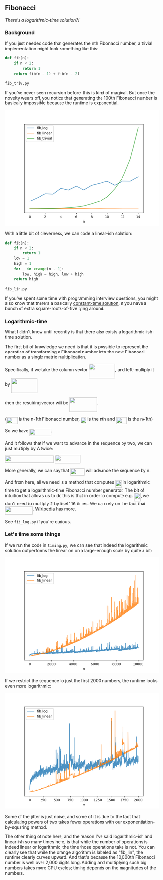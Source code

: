 Fibonacci
---------

_There's a logarithmic-time solution?!_


### Background

If you just needed code that generates the nth Fibonacci number, a trivial
implementation might look something like this:

```python
def fib(n):
    if n < 2:
        return 1
    return fib(n - 1) + fib(n - 2)
```
`fib_triv.py`

If you've never seen recursion before, this is kind of magical.  But once the
novelty wears off, you notice that generating the 100th Fibonacci number is
basically impossible because the runtime is exponential.

![exponential runtime graph](plot_trivial_timing.png)

With a little bit of cleverness, we can code a linear-ish solution:

```python
def fib(n):
    if n < 2:
        return 1
    low = 1
    high = 1
    for _ in xrange(n - 1):
        low, high = high, low + high
    return high
```
`fib_lin.py`

If you've spent some time with programming interview questions, you might also
know that there's a basically [constant-time solution](https://en.wikipedia.org/wiki/Fibonacci_number#Closed-form_expression),
if you have a bunch of extra square-roots-of-five lying around.


### Logarithmic-time

What I didn't know until recently is that there also exists a
logarithmic-ish-time solution.

The first bit of knowledge we need is that it is possible to represent the
operation of transforming a Fibonacci number into the next Fibonacci number
as a single matrix multiplication.

Specifically, if we take the column vector
<img src="svgs/bcaea708820e40ff046597c3047ba13e.svg" align=middle width=85.43205pt height=47.67147pt/>, and left-multiply it by
<img src="svgs/d42058db8b2e945862970c8cd520f879.svg" align=middle width=84.474885pt height=47.67147pt/>

then the resulting vector will be
<img src="svgs/f83e21e74ccfd55219d4de7c7b17cb58.svg" align=middle width=89.86131pt height=47.67147pt/>.

(<img src="svgs/ee1c9fcc1452eff199fcb4bda04bc783.svg" align=middle width=35.52351pt height=22.46574pt/> is the n-1th Fibonacci number, <img src="svgs/c9c53a99901c4a67544997f70b0f01bc.svg" align=middle width=18.69681pt height=22.46574pt/> is the nth and <img src="svgs/b5fc1b39bc634786995c3b0ab5dd3809.svg" align=middle width=35.340855pt height=22.46574pt/> is the
n+1th)

So we have <img src="svgs/9f8c83087c7a5cadfe110ac5e0cf89a0.svg" align=middle width=70.27383pt height=22.83138pt/>.

And it follows that if we want to advance in the sequence by two, we can just
multiply by A twice:

<img src="svgs/0968535951df4888c71c6e84446d87c9.svg" align=middle width=159.452205pt height=22.83138pt/>

<img src="svgs/3281ad70f2f279c6ae448c8c4ede7392.svg" align=middle width=82.168845pt height=26.76201pt/>

More generally, we can say that <img src="svgs/680c4edf5d0b5620b591ca8c1751e9c4.svg" align=middle width=46.619265pt height=22.83138pt/> will advance the sequence by n.

And from here, all we need is a method that computes <img src="svgs/925708a34751d898c4a6364dc7baaaa3.svg" align=middle width=20.454885pt height=22.46574pt/> in logarithmic
time to get a logarithmic-time Fibonacci number generator.  The bit of
intuition that allows us to do this is that in order to compute e.g. <img src="svgs/5f1b67e2d760d039284fdbadb2b9b9b0.svg" align=middle width=21.324435pt height=26.76201pt/>, we don't need to multiply 2 by itself 16 times.  We can rely on the fact
that <img src="svgs/cd4acc6a3bf55e25cd9ec16a02d79f37.svg" align=middle width=89.95437pt height=26.76201pt/>.
[Wikipedia](https://en.wikipedia.org/wiki/Exponentiation_by_squaring) has more.

See `fib_log.py` if you're curious.


### Let's time some things

If we run the code in `timing.py`, we can see that indeed the logarithmic
solution outperforms the linear on on a large-enough scale by quite a bit:

![exponential runtime graph](plot_linear_log_10k.png)


If we restrict the sequence to just the first 2000 numbers, the runtime looks
even more logarithmic:

![exponential runtime graph](plot_linear_log_2k.png)

Some of the jitter is just noise, and some of it is due to the fact that
calculating powers of two takes fewer operations with our
exponentiation-by-squaring method.

The other thing of note here, and the reason I've said logarithmic-ish and
linear-ish so many times here, is that while the number of operations is indeed
linear or logarithmic, the time those operations take is not.  You can clearly
see that while the orange algorithm is labeled as "fib_lin", the runtime
clearly curves upward.  And that's because the 10,000th Fibonacci number is
well over 2,000 digits long.  Adding and multiplying such big numbers takes
more CPU cycles; timing depends on the magnitudes of the numbers.
